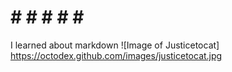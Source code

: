 # # # # # # #
I learned about markdown
![Image of Justicetocat] https://octodex.github.com/images/justicetocat.jpg
